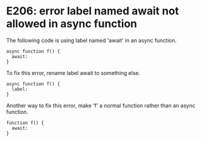 # E206: error label named await not allowed in async function

The following code is using label named 'await' in an async
function.

    async function f() {
      await:
    }

To fix this error, rename label await to something else.

    async function f() {
      label:
    }

Another way to fix this error, make 'f' a normal function
rather than an async function.

    function f() {
      await:
    }

